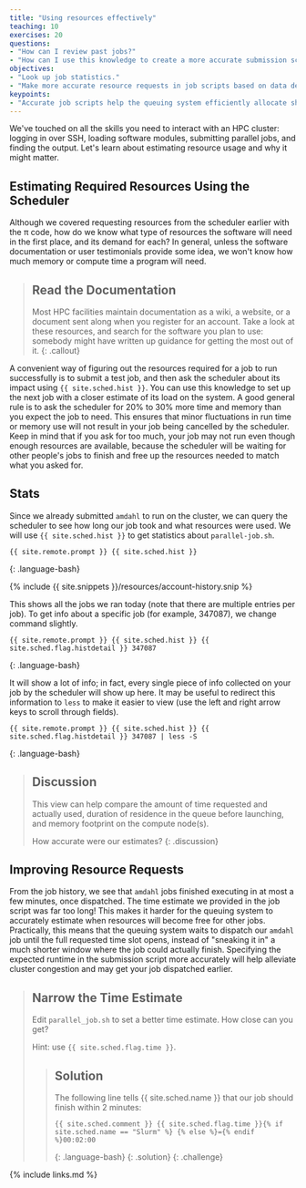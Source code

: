 ```yaml
---
title: "Using resources effectively"
teaching: 10
exercises: 20
questions:
- "How can I review past jobs?"
- "How can I use this knowledge to create a more accurate submission script?"
objectives:
- "Look up job statistics."
- "Make more accurate resource requests in job scripts based on data describing past performance."
keypoints:
- "Accurate job scripts help the queuing system efficiently allocate shared resources."
---
```


We've touched on all the skills you need to interact with an HPC cluster:
logging in over SSH, loading software modules, submitting parallel jobs, and
finding the output. Let's learn about estimating resource usage and why it
might matter.

## Estimating Required Resources Using the Scheduler

Although we covered requesting resources from the scheduler earlier with the
π code, how do we know what type of resources the software will need in
the first place, and its demand for each? In general, unless the software
documentation or user testimonials provide some idea, we won't know how much
memory or compute time a program will need.

> ## Read the Documentation
>
> Most HPC facilities maintain documentation as a wiki, a website, or a
> document sent along when you register for an account. Take a look at these
> resources, and search for the software you plan to use: somebody might have
> written up guidance for getting the most out of it.
{: .callout}

A convenient way of figuring out the resources required for a job to run
successfully is to submit a test job, and then ask the scheduler about its
impact using `{{ site.sched.hist }}`. You can use this knowledge to set up the
next job with a closer estimate of its load on the system. A good general rule
is to ask the scheduler for 20% to 30% more time and memory than you expect the
job to need. This ensures that minor fluctuations in run time or memory use
will not result in your job being cancelled by the scheduler. Keep in mind that
if you ask for too much, your job may not run even though enough resources are
available, because the scheduler will be waiting for other people's jobs to
finish and free up the resources needed to match what you asked for.

## Stats

Since we already submitted `amdahl` to run on the cluster, we can query the
scheduler to see how long our job took and what resources were used. We will
use `{{ site.sched.hist }}` to get statistics about `parallel-job.sh`.

```
{{ site.remote.prompt }} {{ site.sched.hist }}
```
{: .language-bash}

{% include {{ site.snippets }}/resources/account-history.snip %}

This shows all the jobs we ran today (note that there are multiple entries per
job).
To get info about a specific job (for example, 347087), we change command
slightly.

```
{{ site.remote.prompt }} {{ site.sched.hist }} {{ site.sched.flag.histdetail }} 347087
```
{: .language-bash}

It will show a lot of info; in fact, every single piece of info collected on
your job by the scheduler will show up here. It may be useful to redirect this
information to `less` to make it easier to view (use the left and right arrow
keys to scroll through fields).

```
{{ site.remote.prompt }} {{ site.sched.hist }} {{ site.sched.flag.histdetail }} 347087 | less -S
```
{: .language-bash}

> ## Discussion
>
> This view can help compare the amount of time requested and actually
> used, duration of residence in the queue before launching, and memory
> footprint on the compute node(s).
>
> How accurate were our estimates?
{: .discussion}

## Improving Resource Requests

From the job history, we see that `amdahl` jobs finished executing in
at most a few minutes, once dispatched. The time estimate we provided
in the job script was far too long! This makes it harder for the
queuing system to accurately estimate when resources will become free
for other jobs. Practically, this means that the queuing system waits
to dispatch our `amdahl` job until the full requested time slot opens,
instead of "sneaking it in" a much shorter window where the job could
actually finish. Specifying the expected runtime in the submission
script more accurately will help alleviate cluster congestion and may
get your job dispatched earlier.

> ## Narrow the Time Estimate
>
> Edit `parallel_job.sh` to set a better time estimate. How close can
> you get?
>
> Hint: use `{{ site.sched.flag.time }}`.
>
> > ## Solution
> >
> > The following line tells {{ site.sched.name }} that our job should
> > finish within 2 minutes:
> >
> > ```
> > {{ site.sched.comment }} {{ site.sched.flag.time }}{% if site.sched.name == "Slurm" %} {% else %}={% endif %}00:02:00
> > ```
> > {: .language-bash}
> {: .solution}
{: .challenge}

{% include links.md %}

